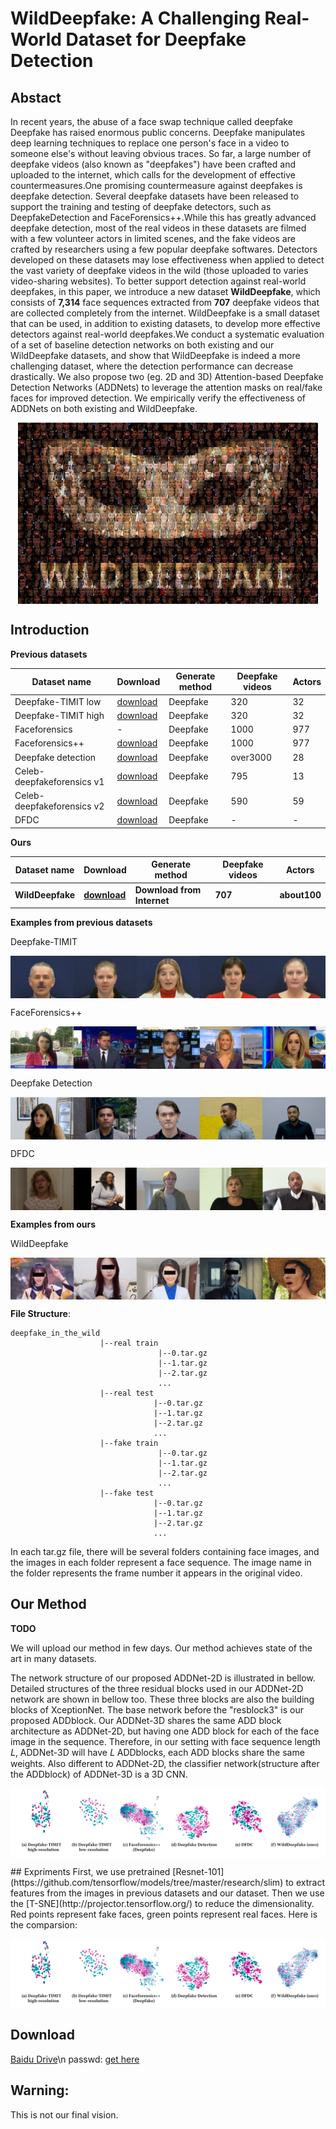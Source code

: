 # WildDeepfake: A Challenging Real-World Dataset for Deepfake Detection

##  Abstact
   In recent years, the abuse of a face swap technique called deepfake Deepfake has raised enormous public concerns. Deepfake manipulates deep learning techniques to replace one person's face in a video to someone else's without leaving obvious traces.  So far, a large number of deepfake videos (also known as "deepfakes") have been crafted and uploaded to the internet, which calls for the development of effective countermeasures.One promising countermeasure against deepfakes is deepfake detection. Several deepfake datasets have been released to support the training and testing of deepfake detectors, such as DeepfakeDetection and FaceForensics++.While this has greatly advanced deepfake detection, most of the real videos in these datasets are filmed with a few volunteer actors in limited scenes, and the fake videos are crafted by researchers using a few popular deepfake softwares. Detectors developed on these datasets may lose effectiveness when applied to detect the vast variety of deepfake videos in the wild (those uploaded to varies video-sharing websites). To better support detection against real-world deepfakes, in this paper, we introduce a new dataset **WildDeepfake**, which consists of **7,314** face sequences extracted from **707** deepfake videos that are collected completely from the internet. WildDeepfake is a small dataset that can be used, in addition to existing datasets, to develop more effective detectors against real-world deepfakes.We conduct a systematic evaluation of a set of baseline detection networks on both existing and our WildDeepfake datasets, and show that WildDeepfake is indeed a more challenging dataset, where the detection performance can decrease drastically. We also propose two (eg. 2D and 3D) Attention-based Deepfake Detection Networks (ADDNets) to leverage the attention masks on real/fake faces for improved detection. We empirically verify the effectiveness of ADDNets on both existing and WildDeepfake.
<p align="center">
<img src="./fakemask.jpg"  width="480px" height="290px" alt="Deepfake in the Wild" title="Deepfake in the Wild" align="center"></img>
</p>

## Introduction
   **Previous datasets**
   
   |       Dataset name       |         Download         |Generate method|      Deepfake videos     |           Actors           |
   |--------------------------|--------------------------|----|--------------------------|----------------------------|
   |   Deepfake-TIMIT low     |[download](https://www.idiap.ch/dataset/deepfaketimit)|Deepfake|320|32|
   |   Deepfake-TIMIT high    |[download](https://www.idiap.ch/dataset/deepfaketimit)|Deepfake|320|32|
   |   Faceforensics          |-|Deepfake|1000|977|
   |   Faceforensics++        |[download](https://github.com/ondyari/FaceForensics)|Deepfake|1000|977|
   |   Deepfake detection     |[download](https://ai.googleblog.com/2019/09/contributing-data-to-deepfake-detection.html)|Deepfake|over3000|28|
   |Celeb-deepfakeforensics v1|[download](https://github.com/danmohaha/celeb-deepfakeforensics)|Deepfake|795|13|
   |Celeb-deepfakeforensics v2|[download](https://github.com/danmohaha/celeb-deepfakeforensics)|Deepfake|590|59|
   |   DFDC                   |[download](https://deepfakedetectionchallenge.ai/)|Deepfake|-|-|
   
   **Ours**
   
   |       Dataset name       |         Download         |Generate method|      Deepfake videos     |           Actors           |
   |--------------------------|--------------------------|----|--------------------------|----------------------------|
   |   **WildDeepfake**   |[**download**](https://github.com/deepfakeinthewild/deepfake_in_the_wild#download)|**Download from Internet**|**707**|**about100**|


**Examples from previous datasets**

Deepfake-TIMIT

<img src="./DF-TIMIT.png"  alt="Deepfake-TIMIT low" title="Deepfake-TIMIT low" align="center"></img>
</p>

FaceForensics++
<p align="center">
<img src="./FF++.png"  alt="FaceFornesics++" title="FaceFornesics++" align="center"></img>
</p>

Deepfake Detection
<p align="center">
<img src="./DFD.png"  alt="FaceFornesics++" title="FaceFornesics++" align="center"></img>
</p>

DFDC
<p align="center">
<img src="./DFDC.png"  alt="FaceFornesics++" title="FaceFornesics++" align="center"></img>
</p>

**Examples from ours**

WildDeepfake
<p align="center">
<img src="./WD.png"  alt="FaceFornesics++" title="FaceFornesics++" align="center"></img>
</p>

**File Structure**:
~~~
deepfake_in_the_wild
                    |--real train
                                 |--0.tar.gz
                                 |--1.tar.gz
                                 |--2.tar.gz
                                 ...
                    |--real test
                                |--0.tar.gz
                                |--1.tar.gz
                                |--2.tar.gz
                                ...
                    |--fake train
                                 |--0.tar.gz
                                 |--1.tar.gz
                                 |--2.tar.gz
                                 ...
                    |--fake test
                                |--0.tar.gz
                                |--1.tar.gz
                                |--2.tar.gz
                                ...
~~~

In each tar.gz file, there will be several folders containing face images, and the images in each folder represent a face sequence.
The image name in the folder represents the frame number it appears in the original video.


## Our Method
   **TODO**
   
   We will upload our method in few days. Our method achieves state of the art in many datasets.
   
   The network structure of our proposed ADDNet-2D is illustrated in bellow. Detailed structures of the three residual blocks used in our ADDNet-2D network are shown in bellow too. These three blocks are also the building blocks of XceptionNet. The base network before the "resblock3" is our proposed ADDblock. Our ADDNet-3D shares the same ADD block architecture as ADDNet-2D, but having one ADD block for each of the face image in the sequence. Therefore, in our setting with face sequence length 𝐿, ADDNet-3D will have 𝐿 ADDblocks, each ADD blocks share the same weights. Also different to ADDNet-2D, the classifier network(structure after the ADDblock) of ADDNet-3D is a 3D CNN.
<p align="center">
<img src="./t-sne.PNG"  alt="Comparsion" title="Comparsion" align="center"></img>
</p>
## Expriments
First, we use pretrained [Resnet-101](https://github.com/tensorflow/models/tree/master/research/slim) to extract features from the images in previous datasets and our dataset. Then we use the [T-SNE](http://projector.tensorflow.org/) to reduce the dimensionality. Red points represent fake faces, green points represent real faces. Here is the comparsion:

<p align="center">
<img src="./t-sne.PNG"  alt="Comparsion" title="Comparsion" align="center"></img>
</p>


## Download
[Baidu Drive](https://pan.baidu.com/s/1qPQlOCJbuzGAp4axETguoA)\n
passwd: [get here](https://www.our-wilddeepfake-projectpage.com)

## Warning: 
This is not our final vision.
